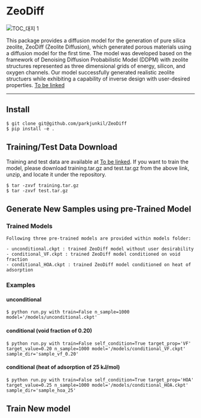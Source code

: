 # ZeoDiff

![TOC_대지 1](https://github.com/parkjunkil/ZeoDiff/assets/88761984/55831179-9b07-456c-ae6f-0692a7ad964c)

This package provides a diffusion model for the generation of pure silica zeolite, ZeoDiff (Zeolite Diffusion), which generated porous materials using a diffusion model for the first time. The model was developed based on the framework of Denoising Diffusion Probabilistic Model (DDPM) with zeolite structures represented as three dimensional grids of energy, silicon, and oxygen channels. Our model successfully generated realistic zeolite structuers while exhibiting a capability of inverse design with user-desired properties.
[To be linked](https://pubs.acs.org/doi/full/10.1021/acs.chemmater.2c01822) 

---

## Install
    
    $ git clone git@github.com/parkjunkil/ZeoDiff
    $ pip install -e .

## Training/Test Data Download
    
Training and test data are available at [To be linked](https://pubs.acs.org/doi/full/10.1021/acs.chemmater.2c01822).
If you want to train the model, please download training.tar.gz and test.tar.gz from the above link, unzip, and locate it under the repository.
    
    $ tar -zxvf training.tar.gz
    $ tar -zxvf test.tar.gz
    
## Generate New Samples using pre-Trained Model

### Trained Models

    Following three pre-trained models are provided within models folder:
    
    - unconditional.ckpt : trained ZeoDiff model without user desirability
    - conditional_VF.ckpt : trained ZeoDiff model conditioned on void fraction
    - conditional_HOA.ckpt : trained ZeoDiff model conditioned on heat of adsorption

### Examples

#### unconditional
    
    $ python run.py with train=False n_sample=1000 model='/models/unconditional.ckpt'

#### conditional (void fraction of 0.20)
    
    $ python run.py with train=False self_condition=True target_prop='VF' target_value=0.20 n_sample=1000 model='/models/conditional_VF.ckpt' sample_dir='sample_vf_0.20'
    
#### conditional (heat of adsorption of 25 kJ/mol)
    
    $ python run.py with train=False self_condition=True target_prop='HOA' target_value=0.25 n_sample=1000 model='/models/conditional_HOA.ckpt' sample_dir='sample_hoa_25'

## Train New model
    
